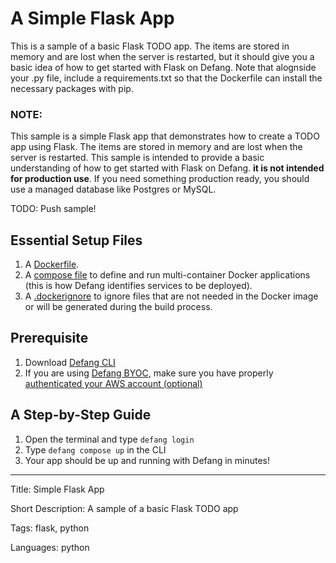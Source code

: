 # A Simple Flask App

This is a sample of a basic Flask TODO app. The items are stored in memory and are lost when the server is restarted, but it should give you a basic idea of how to get started with Flask on Defang. Note that alognside your .py file, include a requirements.txt so that the Dockerfile can install the necessary packages with pip. 

### NOTE:
This sample is a simple Flask app that demonstrates how to create a TODO app using Flask. The items are stored in memory and are lost when the server is restarted. This sample is intended to provide a basic understanding of how to get started with Flask on Defang. **it is not intended for production use**. If you need something production ready, you should use a managed database like Postgres or MySQL.

TODO: Push sample!

## Essential Setup Files
1. A [Dockerfile](https://docs.docker.com/develop/develop-images/dockerfile_best-practices/).
2. A [compose file](https://docs.defang.io/docs/concepts/compose) to define and run multi-container Docker applications (this is how Defang identifies services to be deployed).
3. A [.dockerignore](https://docs.docker.com/build/building/context/#dockerignore-files) to ignore files that are not needed in the Docker image or will be generated during the build process.

## Prerequisite
1. Download [Defang CLI](https://github.com/DefangLabs/defang)
2. If you are using [Defang BYOC](https://docs.defang.io/docs/concepts/defang-byoc), make sure you have properly [authenticated your AWS account (optional)](https://docs.aws.amazon.com/cli/latest/userguide/cli-chap-configure.html) 

## A Step-by-Step Guide
1. Open the terminal and type `defang login`
2. Type `defang compose up` in the CLI
3. Your app should be up and running with Defang in minutes!

---

Title: Simple Flask App

Short Description: A sample of a basic Flask TODO app

Tags: flask, python

Languages: python